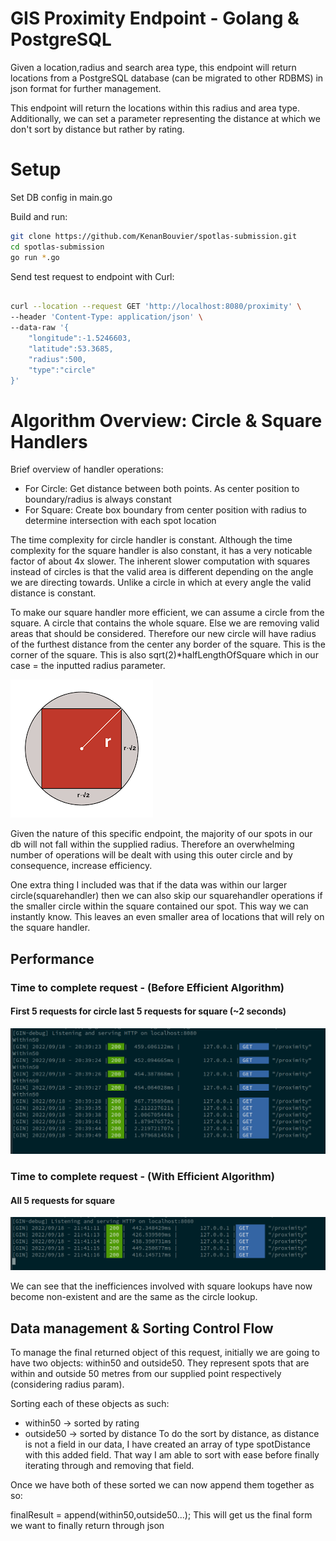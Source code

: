 # GIS Proximity Endpoint - Golang & PostgreSQL

Given a location,radius and search area type, this endpoint will return locations from a PostgreSQL database (can be migrated to other RDBMS) in json format for further management.

This endpoint will return the locations within this radius and area type. Additionally, we can set a parameter representing the distance at which we don't sort by distance but rather by rating.

# Setup

Set DB config in main.go

Build and run: 
```bash
git clone https://github.com/KenanBouvier/spotlas-submission.git
cd spotlas-submission
go run *.go
```


Send test request to endpoint with Curl:
```bash

curl --location --request GET 'http://localhost:8080/proximity' \
--header 'Content-Type: application/json' \
--data-raw '{
    "longitude":-1.5246603,
    "latitude":53.3685,
    "radius":500,
    "type":"circle"
}'

```

# Algorithm Overview: Circle & Square Handlers 
Brief overview of handler operations:
- For Circle: Get distance between both points. As center position to boundary/radius is always constant
- For Square: Create box boundary from center position with radius to determine intersection with each spot location

The time complexity for circle handler is constant.
Although the time complexity for the square handler is also constant, it has a very noticable factor of about 4x slower.
The inherent slower computation with squares instead of circles is that the valid area is different depending on the angle we are directing towards. Unlike a circle in which at every angle the valid distance is constant.

To make our square handler more efficient, we can assume a circle from the square. A circle that contains the whole square. Else we are removing valid areas that should be considered.
Therefore our new circle will have radius of the furthest distance from the center any border of the square. This is the corner of the square.
This is also sqrt(2)*halfLengthOfSquare which in our case = the inputted radius parameter.

![image circleSquare](./images/circleSquare.png)

Given the nature of this specific endpoint, the majority of our spots in our db will not fall within the supplied radius. Therefore an overwhelming number of operations will be dealt with using this outer circle and by consequence, increase efficiency. 

One extra thing I included was that if the data was within our larger circle(squarehandler) then we can also skip our squarehandler operations if the smaller circle within the square contained our spot. This way we can instantly know. This leaves an even smaller area of locations that will rely on the square handler.


## Performance
### Time to complete request - (Before Efficient Algorithm)
#### First 5 requests for circle last 5 requests for square (~2 seconds)
![image Inefficient](./images/inefficientAlgorithm.png)

### Time to complete request - (With Efficient Algorithm)
#### All 5 requests for square
![image Efficient](./images/efficientAlgorithm.png)

We can see that the inefficiences involved with square lookups have now become non-existent and are the same as the circle lookup.

## Data management & Sorting Control Flow
To manage the final returned object of this request, initially we are going to have two objects: within50 and outside50.
They represent spots that are within and outside 50 metres from our supplied point respectively (considering radius param).

Sorting each of these objects as such:
- within50 -> sorted by rating
- outside50 -> sorted by distance
To do the sort by distance, as distance is not a field in our data, I have created an array of type spotDistance with this added field. 
That way I am able to sort with ease before finally iterating through and removing that field. 

Once we have both of these sorted we can now append them together as so:

finalResult = append(within50,outside50...);
This will get us the final form we want to finally return through json 
